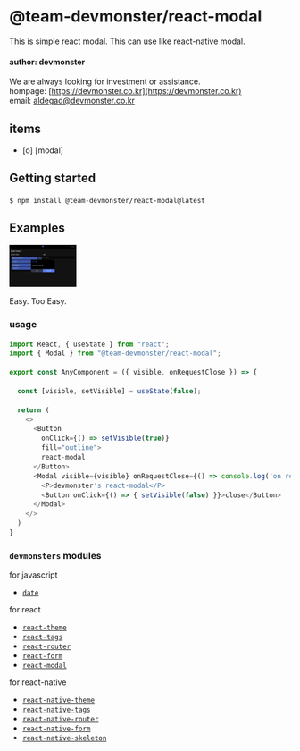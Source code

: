 # @team-devmonster/react-modal

This is simple react modal. This can use like react-native modal.
#### author: devmonster 

We are always looking for investment or assistance.<br>
hompage: [https://devmonster.co.kr](https://devmonster.co.kr)<br>
email: [aldegad@devmonster.co.kr](mailto:aldegad@devmonster.co.kr)

## items
- [o] [modal]

## Getting started

`$ npm install @team-devmonster/react-modal@latest`


## Examples

<img src="https://github.com/team-devmonster/react-modules/blob/master/local_modules/modal/screenshots/modal01.png" width="120">

Easy. Too Easy.

### usage

```javascript
import React, { useState } from "react";
import { Modal } from "@team-devmonster/react-modal";

export const AnyComponent = ({ visible, onRequestClose }) => {

  const [visible, setVisible] = useState(false);
  
  return (
    <>
      <Button 
        onClick={() => setVisible(true)}
        fill="outline">
        react-modal
      </Button>
      <Modal visible={visible} onRequestClose={() => console.log('on request close')} style={{ zIndex: 9999 }}>
        <P>devmonster's react-modal</P>
        <Button onClick={() => { setVisible(false) }}>close</Button>
      </Modal>
    </>
  )
}
```

### `devmonsters` modules

for javascript
- [`date`](https://www.npmjs.com/package/@team-devmonster/date)

for react
- [`react-theme`](https://www.npmjs.com/package/@team-devmonster/react-theme)
- [`react-tags`](https://www.npmjs.com/package/@team-devmonster/react-theme)
- [`react-router`](https://www.npmjs.com/package/@team-devmonster/react-router)
- [`react-form`](https://www.npmjs.com/package/@team-devmonster/react-form)
- [`react-modal`](https://www.npmjs.com/package/@team-devmonster/react-modal)

for react-native
- [`react-native-theme`](https://www.npmjs.com/package/@team-devmonster/react-native-theme)
- [`react-native-tags`](https://www.npmjs.com/package/@team-devmonster/react-native-tags)
- [`react-native-router`](https://www.npmjs.com/package/@team-devmonster/react-native-router)
- [`react-native-form`](https://www.npmjs.com/package/@team-devmonster/react-native-form)
- [`react-native-skeleton`](https://www.npmjs.com/package/@team-devmonster/react-native-skeleton)